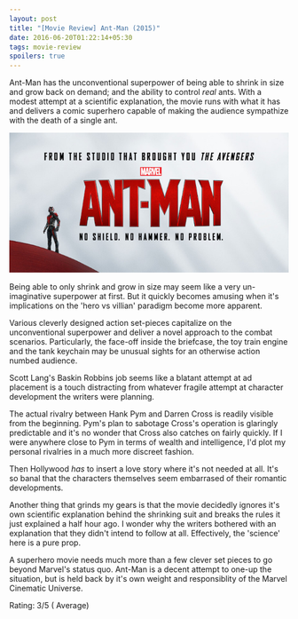 ```yaml
---
layout: post
title: "[Movie Review] Ant-Man (2015)"
date: 2016-06-20T01:22:14+05:30
tags: movie-review
spoilers: true
---
```


Ant-Man has the unconventional superpower of being able to shrink in size and grow back on demand; and the ability to control _real_ ants.
With a modest attempt at a scientific explanation, the movie runs with what it has and delivers a comic superhero capable of making the audience sympathize with the death of a single ant.

![Ant-Man (2015)](/img/movie-poster-ant-man-2015.jpg 'Ant-Man (2015)')

Being able to only shrink and grow in size may seem like a very un-imaginative superpower at first.
But it quickly becomes amusing when it's implications on the 'hero vs villian' paradigm become more apparent.

Various cleverly designed action set-pieces capitalize on the unconventional superpower and deliver a novel approach to the combat scenarios.
Particularly, the face-off inside the briefcase, the toy train engine and the tank keychain may be unusual sights for an otherwise action numbed audience.

Scott Lang's Baskin Robbins job seems like a blatant attempt at ad placement is a touch distracting from whatever fragile attempt at character development the writers were planning.

The actual rivalry between Hank Pym and Darren Cross is readily visible from the beginning.
Pym's plan to sabotage Cross's operation is glaringly predictable and it's no wonder that Cross also catches on fairly quickly.
If I were anywhere close to Pym in terms of wealth and intelligence, I'd plot my personal rivalries in a much more discreet fashion.

Then Hollywood _has_ to insert a love story where it's not needed at all.
It's so banal that the characters themselves seem embarrased of their romantic developments.

Another thing that grinds my gears is that the movie decidedly ignores it's own scientific explanation behind the shrinking suit and breaks the rules it just explained a half hour ago.
I wonder why the writers bothered with an explanation that they didn't intend to follow at all.
Effectively, the 'science' here is a pure prop.

A superhero movie needs much more than a few clever set pieces to go beyond Marvel's status quo.
Ant-Man is a decent attempt to one-up the situation, but is held back by it's own weight and responsiblity of the Marvel Cinematic Universe.

Rating: 3/5 ( Average)
